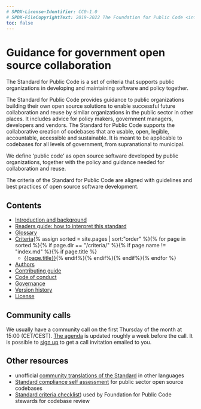 ```yaml
---
# SPDX-License-Identifier: CC0-1.0
# SPDX-FileCopyrightText: 2019-2022 The Foundation for Public Code <info@publiccode.net>, https://standard.publiccode.net/AUTHORS
toc: false
---
```

# Guidance for government open source collaboration

The Standard for Public Code is a set of criteria that supports public organizations in developing and maintaining software and policy together.

The Standard for Public Code provides guidance to public organizations building their own open source solutions to enable successful future collaboration and reuse by similar organizations in the public sector in other places.
It includes advice for policy makers, government managers, developers and vendors.
The Standard for Public Code supports the collaborative creation of codebases that are usable, open, legible, accountable, accessible and sustainable.
It is meant to be applicable to codebases for all levels of government, from supranational to municipal.

We define ‘public code’ as open source software developed by public organizations, together with the policy and guidance needed for collaboration and reuse.

The criteria of the Standard for Public Code are aligned with guidelines and best practices of open source software development.

## Contents

* [Introduction and background](introduction.md)
* [Readers guide: how to interpret this standard](readers-guide.md)
* [Glossary](glossary.md)
* [Criteria](criteria/){% assign sorted = site.pages | sort:"order" %}{% for page in sorted %}{% if page.dir == "/criteria/" %}{% if page.name != "index.md" %}{% if page.title %}
  * [{{page.title}}]({{page.url}}){% endif%}{% endif%}{% endif%}{% endfor %}
* [Authors](AUTHORS.md)
* [Contributing guide](CONTRIBUTING.md)
* [Code of conduct](CODE_OF_CONDUCT.md)
* [Governance](GOVERNANCE.md)
* [Version history](CHANGELOG.md)
* [License](license.html)

## Community calls

We usually have a community call on the first Thursday of the month at 15:00 (CET/CEST).
[The agenda](https://write.publiccode.net/pads/Community-Call-Standard-for-Public-Code) is updated roughly a week before the call.
It is possible to [sign up](https://odoo.publiccode.net/survey/start/594b9243-c7e5-4bc1-8714-35137c971842) to get a call invitation emailed to you.

## Other resources

* unofficial [community translations of the Standard](https://publiccodenet.github.io/community-translations-standard/) in other languages
* [Standard compliance self assessment](https://publiccodenet.github.io/assessment-eligibility/) for public sector open source codebases
* [Standard criteria checklist](https://github.com/publiccodenet/standard/blob/develop/docs/review-template.html)) used by Foundation for Public Code stewards for codebase review
